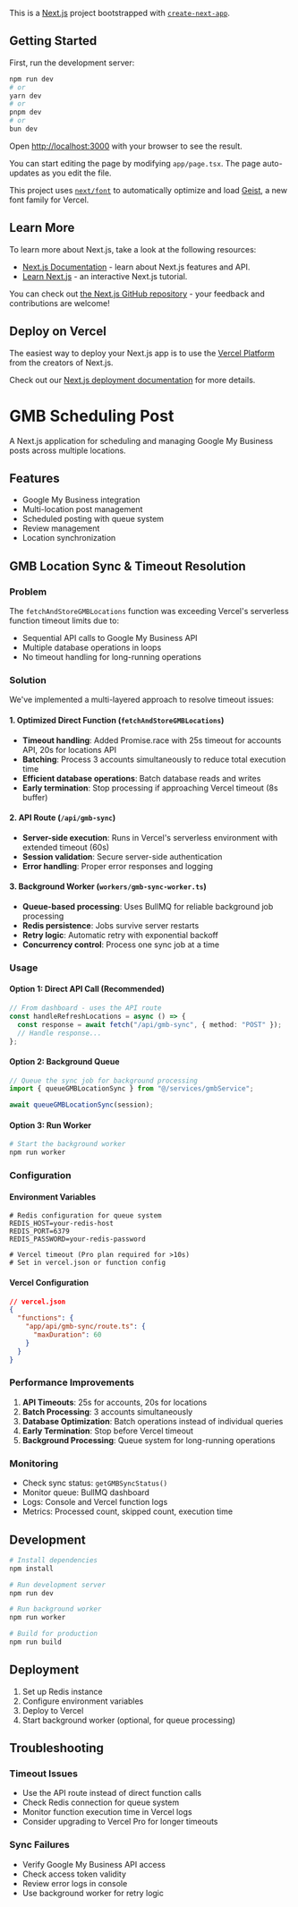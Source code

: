 This is a [Next.js](https://nextjs.org) project bootstrapped with [`create-next-app`](https://nextjs.org/docs/app/api-reference/cli/create-next-app).

## Getting Started

First, run the development server:

```bash
npm run dev
# or
yarn dev
# or
pnpm dev
# or
bun dev
```

Open [http://localhost:3000](http://localhost:3000) with your browser to see the result.

You can start editing the page by modifying `app/page.tsx`. The page auto-updates as you edit the file.

This project uses [`next/font`](https://nextjs.org/docs/app/building-your-application/optimizing/fonts) to automatically optimize and load [Geist](https://vercel.com/font), a new font family for Vercel.

## Learn More

To learn more about Next.js, take a look at the following resources:

- [Next.js Documentation](https://nextjs.org/docs) - learn about Next.js features and API.
- [Learn Next.js](https://nextjs.org/learn) - an interactive Next.js tutorial.

You can check out [the Next.js GitHub repository](https://github.com/vercel/next.js) - your feedback and contributions are welcome!

## Deploy on Vercel

The easiest way to deploy your Next.js app is to use the [Vercel Platform](https://vercel.com/new?utm_medium=default-template&filter=next.js&utm_source=create-next-app&utm_campaign=create-next-app-readme) from the creators of Next.js.

Check out our [Next.js deployment documentation](https://nextjs.org/docs/app/building-your-application/deploying) for more details.

# GMB Scheduling Post

A Next.js application for scheduling and managing Google My Business posts across multiple locations.

## Features

- Google My Business integration
- Multi-location post management
- Scheduled posting with queue system
- Review management
- Location synchronization

## GMB Location Sync & Timeout Resolution

### Problem

The `fetchAndStoreGMBLocations` function was exceeding Vercel's serverless function timeout limits due to:

- Sequential API calls to Google My Business API
- Multiple database operations in loops
- No timeout handling for long-running operations

### Solution

We've implemented a multi-layered approach to resolve timeout issues:

#### 1. **Optimized Direct Function** (`fetchAndStoreGMBLocations`)

- **Timeout handling**: Added Promise.race with 25s timeout for accounts API, 20s for locations API
- **Batching**: Process 3 accounts simultaneously to reduce total execution time
- **Efficient database operations**: Batch database reads and writes
- **Early termination**: Stop processing if approaching Vercel timeout (8s buffer)

#### 2. **API Route** (`/api/gmb-sync`)

- **Server-side execution**: Runs in Vercel's serverless environment with extended timeout (60s)
- **Session validation**: Secure server-side authentication
- **Error handling**: Proper error responses and logging

#### 3. **Background Worker** (`workers/gmb-sync-worker.ts`)

- **Queue-based processing**: Uses BullMQ for reliable background job processing
- **Redis persistence**: Jobs survive server restarts
- **Retry logic**: Automatic retry with exponential backoff
- **Concurrency control**: Process one sync job at a time

### Usage

#### Option 1: Direct API Call (Recommended)

```typescript
// From dashboard - uses the API route
const handleRefreshLocations = async () => {
  const response = await fetch("/api/gmb-sync", { method: "POST" });
  // Handle response...
};
```

#### Option 2: Background Queue

```typescript
// Queue the sync job for background processing
import { queueGMBLocationSync } from "@/services/gmbService";

await queueGMBLocationSync(session);
```

#### Option 3: Run Worker

```bash
# Start the background worker
npm run worker
```

### Configuration

#### Environment Variables

```env
# Redis configuration for queue system
REDIS_HOST=your-redis-host
REDIS_PORT=6379
REDIS_PASSWORD=your-redis-password

# Vercel timeout (Pro plan required for >10s)
# Set in vercel.json or function config
```

#### Vercel Configuration

```json
// vercel.json
{
  "functions": {
    "app/api/gmb-sync/route.ts": {
      "maxDuration": 60
    }
  }
}
```

### Performance Improvements

1. **API Timeouts**: 25s for accounts, 20s for locations
2. **Batch Processing**: 3 accounts simultaneously
3. **Database Optimization**: Batch operations instead of individual queries
4. **Early Termination**: Stop before Vercel timeout
5. **Background Processing**: Queue system for long-running operations

### Monitoring

- Check sync status: `getGMBSyncStatus()`
- Monitor queue: BullMQ dashboard
- Logs: Console and Vercel function logs
- Metrics: Processed count, skipped count, execution time

## Development

```bash
# Install dependencies
npm install

# Run development server
npm run dev

# Run background worker
npm run worker

# Build for production
npm run build
```

## Deployment

1. Set up Redis instance
2. Configure environment variables
3. Deploy to Vercel
4. Start background worker (optional, for queue processing)

## Troubleshooting

### Timeout Issues

- Use the API route instead of direct function calls
- Check Redis connection for queue system
- Monitor function execution time in Vercel logs
- Consider upgrading to Vercel Pro for longer timeouts

### Sync Failures

- Verify Google My Business API access
- Check access token validity
- Review error logs in console
- Use background worker for retry logic
